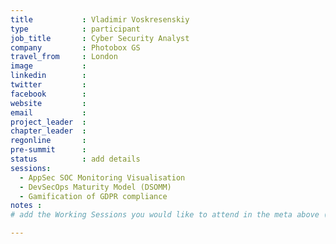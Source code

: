 ```yaml
---
title           : Vladimir Voskresenskiy
type            : participant
job_title       : Cyber Security Analyst
company         : Photobox GS
travel_from     : London
image           :
linkedin        :
twitter         :
facebook        :
website         :
email           :
project_leader  :
chapter_leader  :
regonline       :
pre-summit      :
status          : add details
sessions:
  - AppSec SOC Monitoring Visualisation
  - DevSecOps Maturity Model (DSOMM)
  - Gamification of GDPR compliance
notes :
# add the Working Sessions you would like to attend in the meta above (use the session's title) e.g. sessions (one per line): -Security Playbooks Diagrams -Hackathon Daily Sessions

---
```


<!-- put more details about participant here -->

